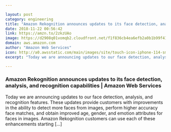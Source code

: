 ```yaml
---

layout: post
category: engineering
title: "Amazon Rekognition announces updates to its face detection, analysis, and recognition capabilities"
date: 2018-11-22 00:56:42
link: https://amzn.to/2zkzUAo
image: https://d2908q01vomqb2.cloudfront.net/f1f836cb4ea6efb2a0b1b99f41ad8b103eff4b59/2018/11/22/rekognition-nov-2.jpg
domain: aws.amazon.com
author: "Amazon Web Services"
icon: http://a0.awsstatic.com/main/images/site/touch-icon-iphone-114-smile.png
excerpt: "Today we are announcing updates to our face detection, analysis, and recognition features. These updates provide customers with improvements in the ability to detect more faces from images, perform higher accuracy face matches, and obtain improved age, gender, and emotion attributes for faces in images. Amazon Rekognition customers can use each of these enhancements starting […]"

---
```


### Amazon Rekognition announces updates to its face detection, analysis, and recognition capabilities | Amazon Web Services

Today we are announcing updates to our face detection, analysis, and recognition features. These updates provide customers with improvements in the ability to detect more faces from images, perform higher accuracy face matches, and obtain improved age, gender, and emotion attributes for faces in images. Amazon Rekognition customers can use each of these enhancements starting […]